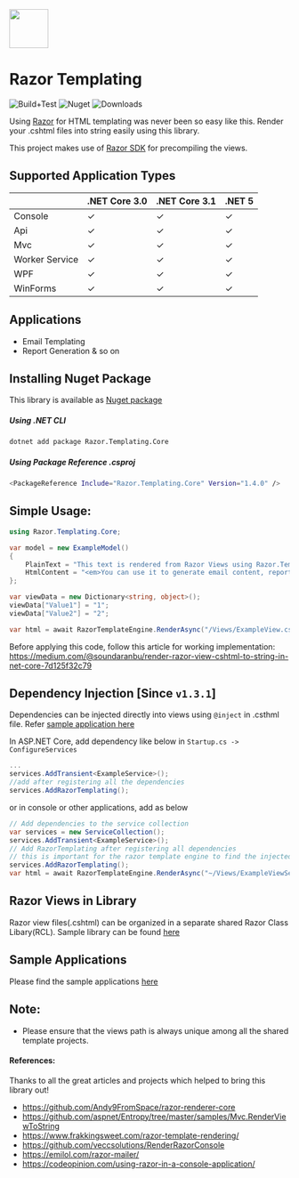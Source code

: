 <img src="https://raw.githubusercontent.com/soundaranbu/RazorTemplating/master/src/Razor.Templating.Core/assets/icon.png" width="70" height="70" /> 

# Razor Templating 

![Build+Test](https://github.com/soundaranbu/RazorTemplating/workflows/Build+Test/badge.svg?branch=master) ![Nuget](https://img.shields.io/nuget/v/Razor.Templating.Core) ![Downloads](https://img.shields.io/nuget/dt/Razor.Templating.Core)

Using [Razor](https://docs.microsoft.com/en-us/aspnet/core/mvc/views/razor?view=aspnetcore-3.1) for HTML templating was never been so easy like this. Render your .cshtml files into string easily using this library.

This project makes use of [Razor SDK](https://docs.microsoft.com/en-us/aspnet/core/razor-pages/sdk?view=aspnetcore-3.1) for precompiling the views.

## Supported Application Types


|                | .NET Core 3.0 | .NET Core 3.1 | .NET 5  |
|----------------|---------------|---------------|---------|
| Console        | &check;       | &check;       | &check; |
| Api            | &check;       | &check;       | &check; |
| Mvc            | &check;       | &check;       | &check; |
| Worker Service | &check;       | &check;       | &check; |
| WPF            | &check;       | &check;       | &check; |
| WinForms       | &check;       | &check;       | &check; |

## Applications
- Email Templating
- Report Generation & so on

## Installing Nuget Package
This library is available as [Nuget package](https://www.nuget.org/packages/Razor.Templating.Core/)

##### Using .NET CLI
```bash
dotnet add package Razor.Templating.Core
```
##### Using Package Reference .csproj
```bash
<PackageReference Include="Razor.Templating.Core" Version="1.4.0" />
```

## Simple Usage:
```csharp
using Razor.Templating.Core;

var model = new ExampleModel()
{
    PlainText = "This text is rendered from Razor Views using Razor.Templating.Core",
    HtmlContent = "<em>You can use it to generate email content, report generation and so on</em>"
};

var viewData = new Dictionary<string, object>();
viewData["Value1"] = "1";
viewData["Value2"] = "2";

var html = await RazorTemplateEngine.RenderAsync("/Views/ExampleView.cshtml", model, viewData);
```
Before applying this code, follow this article for working implementation: https://medium.com/@soundaranbu/render-razor-view-cshtml-to-string-in-net-core-7d125f32c79

## Dependency Injection [Since `v1.3.1`]
Dependencies can be injected directly into views using `@inject` in .csthml file. Refer [sample application here](https://github.com/soundaranbu/RazorTemplating/tree/master/examples/Mvc)

In ASP.NET Core, add dependency like below in `Startup.cs -> ConfigureServices`
```csharp
...
services.AddTransient<ExampleService>();
//add after registering all the dependencies
services.AddRazorTemplating();
```
or in console or other applications, add as below
```csharp
// Add dependencies to the service collection
var services = new ServiceCollection();
services.AddTransient<ExampleService>();
// Add RazorTemplating after registering all dependencies
// this is important for the razor template engine to find the injected services
services.AddRazorTemplating(); 
var html = await RazorTemplateEngine.RenderAsync("~/Views/ExampleViewServiceInjection.cshtml");
```
## Razor Views in Library
 Razor view files(.cshtml) can be organized in a separate shared Razor Class Libary(RCL). Sample library can be found [here](https://github.com/soundaranbu/RazorTemplating/tree/master/examples/ExampleAppRazorTemplates)
 
## Sample Applications
 Please find the sample applications [here](https://github.com/soundaranbu/RazorTemplating/tree/master/examples) 
 
## Note:
- Please ensure that the views path is always unique among all the shared template projects.

#### References:
Thanks to all the great articles and projects which helped to bring this library out!
- https://github.com/Andy9FromSpace/razor-renderer-core
- https://github.com/aspnet/Entropy/tree/master/samples/Mvc.RenderViewToString
- https://www.frakkingsweet.com/razor-template-rendering/
- https://github.com/veccsolutions/RenderRazorConsole
- https://emilol.com/razor-mailer/
- https://codeopinion.com/using-razor-in-a-console-application/
